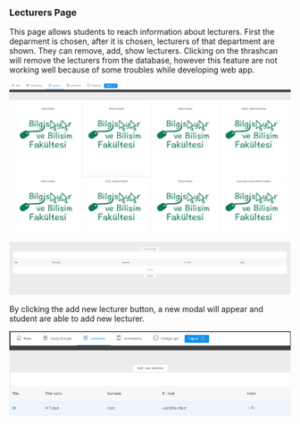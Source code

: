 ### Lecturers Page

This page allows students to reach information about lecturers. First the deparment is chosen, after it is chosen, lecturers of that department are shown. They can remove, add, show lecturers. Clicking on the thrashcan will remove the lecturers from the database, however this feature are not working well because of some troubles while developing web app.

![alt text](assets/departments.png)

![alt text](assets/nolect.png)

By clicking the add new lecturer button, a new modal will appear and student are able to add new lecturer.

![alt text](assets/lecturers.png)


